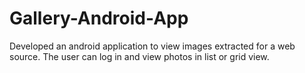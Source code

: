 # Gallery-Android-App
Developed an android application to view images extracted for a web source. The user can log in and view photos in list or grid view.
